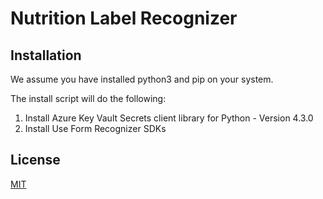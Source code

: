 # Nutrition Label Recognizer

## Installation
We assume you have installed python3 and pip on your system.

The install script will do the following:
1. Install Azure Key Vault Secrets client library for Python - Version 4.3.0
2. Install Use Form Recognizer SDKs

## License
[MIT](https://choosealicense.com/licenses/mit/)